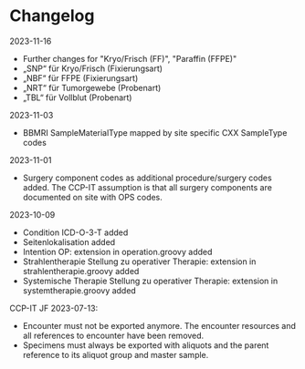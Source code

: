 # Changelog

2023-11-16

* Further changes for "Kryo/Frisch (FF)", "Paraffin (FFPE)"
* „SNP“ für Kryo/Frisch (Fixierungsart)
* „NBF“ für FFPE (Fixierungsart)
* „NRT“ für Tumorgewebe (Probenart)
* „TBL“ für Vollblut (Probenart)

2023-11-03

* BBMRI SampleMaterialType mapped by site specific CXX SampleType codes

2023-11-01

* Surgery component codes as additional procedure/surgery codes added. The CCP-IT assumption is that all surgery components are documented on site
  with OPS codes.

2023-10-09

* Condition ICD-O-3-T added
* Seitenlokalisation added
* Intention OP: extension in operation.groovy added
* Strahlentherapie Stellung zu operativer Therapie: extension in strahlentherapie.groovy added
* Systemische Therapie Stellung zu operativer Therapie: extension in systemtherapie.groovy added

CCP-IT JF 2023-07-13:

* Encounter must not be exported anymore. The encounter resources and all references to encounter have been removed.
* Specimens must always be exported with aliquots and the parent reference to its aliquot group and master sample.
